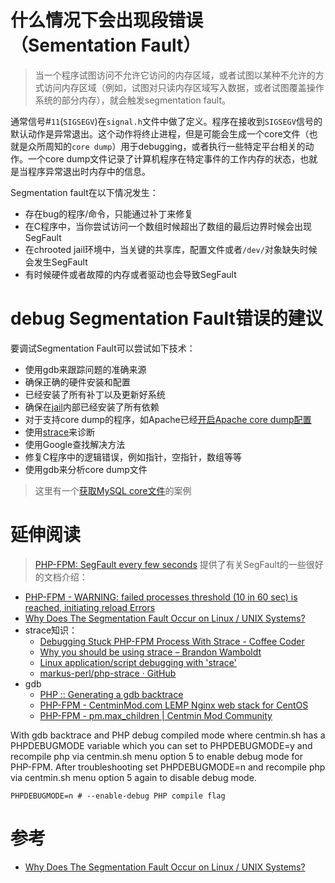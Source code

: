 # 什么情况下会出现段错误（Sementation Fault）

> 当一个程序试图访问不允许它访问的内存区域，或者试图以某种不允许的方式访问内存区域（例如，试图对只读内存区域写入数据，或者试图覆盖操作系统的部分内存），就会触发segmentation fault。

通常信号#`11`(`SIGSEGV`)在`signal.h`文件中做了定义。程序在接收到`SIGSEGV`信号的默认动作是异常退出。这个动作将终止进程，但是可能会生成一个core文件（也就是众所周知的`core dump`）用于debugging，或者执行一些特定平台相关的动作。一个core dump文件记录了计算机程序在特定事件的工作内存的状态，也就是当程序异常退出时内存中的信息。

Segmentation fault在以下情况发生：

* 存在bug的程序/命令，只能通过补丁来修复
* 在C程序中，当你尝试访问一个数组时候超出了数组的最后边界时候会出现SegFault
* 在chrooted jail环境中，当关键的共享库，配置文件或者`/dev/`对象缺失时候会发生SegFault
* 有时候硬件或者故障的内存或者驱动也会导致SegFault

# debug Segmentation Fault错误的建议

要调试Segmentation Fault可以尝试如下技术：

* 使用gdb来跟踪问题的准确来源
* 确保正确的硬件安装和配置
* 已经安装了所有补丁以及更新好系统
* 确保在[jail](https://www.cyberciti.biz/tips/lighttpd-php-segfault-at-0000000000000040-rip-error.html)内部已经安装了所有依赖
* 对于支持core dump的程序，如Apache已经[开启Apache core dump配置](https://www.cyberciti.biz/tips/configure-apache-web-server-for-core-dump.html)
* 使用[strace](https://www.cyberciti.biz/tips/linux-strace-command-examples.html)来诊断
* 使用Google查找解决方法
* 修复C程序中的逻辑错误，例如指针，空指针，数组等等
* 使用gdb来分析core dump文件

> 这里有一个[获取MySQL core文件](mysql_core)的案例

# 延伸阅读

> [PHP-FPM: SegFault every few seconds](https://community.centminmod.com/threads/segfault-every-few-seconds.5762/) 提供了有关SegFault的一些很好的文档介绍：

* [PHP-FPM - WARNING: failed processes threshold (10 in 60 sec) is reached, initiating reload Errors](https://community.centminmod.com/threads/warning-failed-processes-threshold-10-in-60-sec-is-reached-initiating-reload-errors.5742/)
* [Why Does The Segmentation Fault Occur on Linux / UNIX Systems?](https://www.cyberciti.biz/tips/segmentation-fault-on-linux-unix.html)
* strace知识：
  * [Debugging Stuck PHP-FPM Process With Strace - Coffee Coder](http://coffeecoder.net/blog/debugging-stuck-php-fpm-process-with-strace/)
  * [Why you should be using strace – Brandon Wamboldt](https://brandonwamboldt.ca/why-you-should-be-using-strace-1457/)
  * [Linux application/script debugging with 'strace'](https://ma.ttias.be/linux-application-script-debugging-with-strace/)
  * [markus-perl/php-strace · GitHub](https://github.com/markus-perl/php-strace)
* gdb
  * [PHP :: Generating a gdb backtrace](https://bugs.php.net/bugs-generating-backtrace.php)
  * [PHP-FPM - CentminMod.com LEMP Nginx web stack for CentOS](http://centminmod.com/phpfpm.html#browserstatus)
  * [PHP-FPM - pm.max_children | Centmin Mod Community](https://community.centminmod.com/threads/pm-max_children.479/)

With gdb backtrace and PHP debug compiled mode where centmin.sh has a PHPDEBUGMODE variable which you can set to PHPDEBUGMODE=y and recompile php via centmin.sh menu option 5 to enable debug mode for PHP-FPM. After troubleshooting set PHPDEBUGMODE=n and recompile php via centmin.sh menu option 5 again to disable debug mode.

```
PHPDEBUGMODE=n # --enable-debug PHP compile flag
```

# 参考

* [Why Does The Segmentation Fault Occur on Linux / UNIX Systems?](https://www.cyberciti.biz/tips/segmentation-fault-on-linux-unix.html)